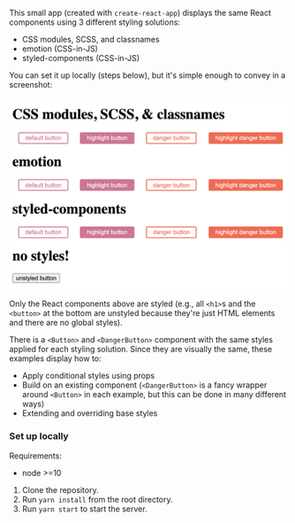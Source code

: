 This small app (created with `create-react-app`) displays the same React components using 3 different styling solutions:
- CSS modules, SCSS, and classnames
- emotion (CSS-in-JS)
- styled-components (CSS-in-JS)

You can set it up locally (steps below), but it's simple enough to convey in a screenshot:

![components](/public/components.png)

Only the React components above are styled (e.g., all `<h1>`s and the `<button>` at the bottom are unstyled because they're just HTML elements and there are no global styles). 
  
There is a `<Button>` and `<DangerButton>` component with the same styles applied for each styling solution. Since they are visually the same, these examples display how to:
- Apply conditional styles using props
- Build on an existing component (`<DangerButton>` is a fancy wrapper around `<Button>` in each example, but this can be done in many different ways)
- Extending and overriding base styles

### Set up locally

Requirements:
- node >=10

1. Clone the repository.
2. Run `yarn install` from the root directory.
3. Run `yarn start` to start the server.
